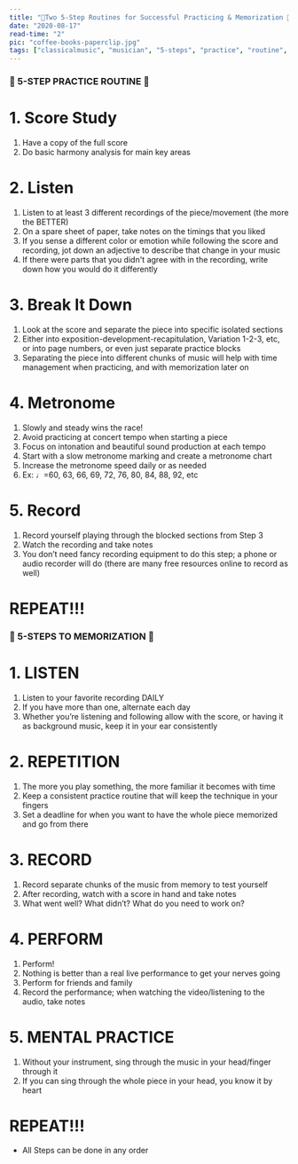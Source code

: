 ```yaml
---
title: "📝Two 5-Step Routines for Successful Practicing & Memorization 🧠"
date: "2020-08-17"
read-time: "2"
pic: "coffee-books-paperclip.jpg"
tags: ["classicalmusic", "musician", "5-steps", "practice", "routine", "memory"]
---
```


### 🌟 5-STEP PRACTICE ROUTINE 🌟

# 1. Score Study

1. Have a copy of the full score
2. Do basic harmony analysis for main key areas

# 2. Listen

1. Listen to at least 3 different recordings of the piece/movement (the more the BETTER)
2. On a spare sheet of paper, take notes on the timings that you liked
3. If you sense a different color or emotion while following the score and recording, jot down an adjective to describe that change in your music
4. If there were parts that you didn't agree with in the recording, write down how you would do it differently

# 3. Break It Down

1. Look at the score and separate the piece into specific isolated sections
2. Either into exposition-development-recapitulation, Variation 1-2-3, etc, or into page numbers, or even just separate practice blocks
3. Separating the piece into different chunks of music will help with time management when practicing, and with memorization later on

# 4. Metronome

1. Slowly and steady wins the race!
2. Avoid practicing at concert tempo when starting a piece
3. Focus on intonation and beautiful sound production at each tempo
4. Start with a slow metronome marking and create a metronome chart
5. Increase the metronome speed daily or as needed
6. Ex: ♩=60, 63, 66, 69, 72, 76, 80, 84, 88, 92, etc

# 5. Record

1. Record yourself playing through the blocked sections from Step 3
2. Watch the recording and take notes
3. You don’t need fancy recording equipment to do this step; a phone or audio recorder will do (there are many free resources online to record as well)

# REPEAT!!!

### 🌟 5-STEPS TO MEMORIZATION 🌟

# 1. LISTEN

1. Listen to your favorite recording DAILY
2. If you have more than one, alternate each day
3. Whether you’re listening and following allow with the score, or having it as background music, keep it in your ear consistently

# 2. REPETITION

1. The more you play something, the more familiar it becomes with time
2. Keep a consistent practice routine that will keep the technique in your fingers
3. Set a deadline for when you want to have the whole piece memorized and go from there

# 3. RECORD

1. Record separate chunks of the music from memory to test yourself
2. After recording, watch with a score in hand and take notes
3. What went well? What didn’t? What do you need to work on?

# 4. PERFORM

1. Perform!
2. Nothing is better than a real live performance to get your nerves going
3. Perform for friends and family
4. Record the performance; when watching the video/listening to the audio, take notes

# 5. MENTAL PRACTICE

1. Without your instrument, sing through the music in your head/finger through it
2. If you can sing through the whole piece in your head, you know it by heart

# REPEAT!!!

- All Steps can be done in any order
